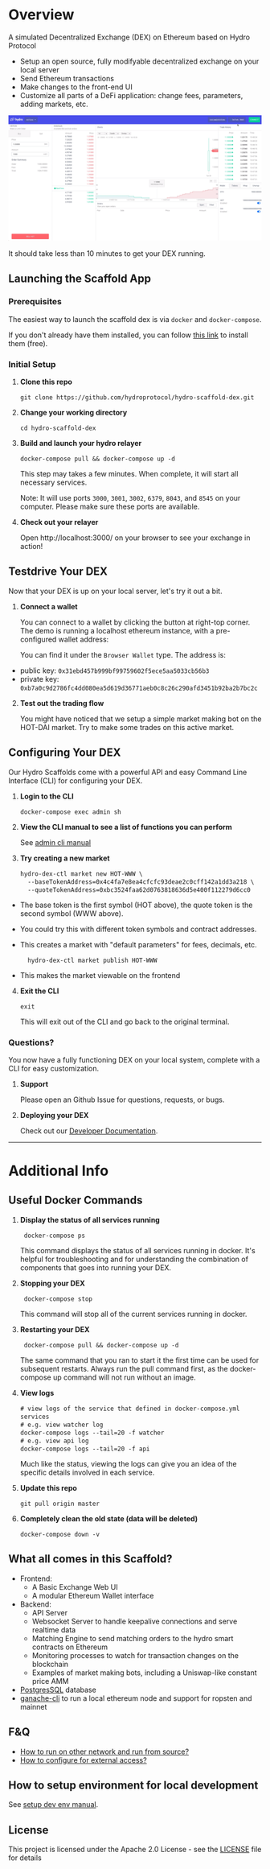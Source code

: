 # Overview

A simulated Decentralized Exchange (DEX) on Ethereum based on Hydro Protocol

- Setup an open source, fully modifyable decentralized exchange on your local server
- Send Ethereum transactions
- Make changes to the front-end UI
- Customize all parts of a DeFi application: change fees, parameters, adding markets, etc.

![web-screen-shot](./assets/hydro_dex_scaffold_screenshot.png)

It should take less than 10 minutes to get your DEX running.

## Launching the Scaffold App

### Prerequisites

The easiest way to launch the scaffold dex is via `docker` and `docker-compose`.

If you don't already have them installed, you can follow [this link](https://docs.docker.com/compose/install/) to install them (free).

### Initial Setup

1.  **Clone this repo**

        git clone https://github.com/hydroprotocol/hydro-scaffold-dex.git

1.  **Change your working directory**

        cd hydro-scaffold-dex

1.  **Build and launch your hydro relayer**

        docker-compose pull && docker-compose up -d

    This step may takes a few minutes.
    When complete, it will start all necessary services.

    Note: It will use ports `3000`, `3001`, `3002`, `6379`, `8043`, and `8545` on your computer. Please make sure these ports are available.

1.  **Check out your relayer**

    Open http://localhost:3000/ on your browser to see your exchange in action!

## Testdrive Your DEX

Now that your DEX is up on your local server, let's try it out a bit.

1. **Connect a wallet**

   You can connect to a wallet by clicking the button at right-top corner. The demo is running a localhost ethereum instance, with a pre-configured wallet address:

   You can find it under the `Browser Wallet` type. The address is:

- public key: `0x31ebd457b999bf99759602f5ece5aa5033cb56b3`
- private key: `0xb7a0c9d2786fc4dd080ea5d619d36771aeb0c8c26c290afd3451b92ba2b7bc2c`

2. **Test out the trading flow**

   You might have noticed that we setup a simple market making bot on the HOT-DAI market. Try to make some trades on this active market.

## Configuring Your DEX

Our Hydro Scaffolds come with a powerful API and easy Command Line Interface (CLI) for configuring your DEX.

1.  **Login to the CLI**

        docker-compose exec admin sh

2.  **View the CLI manual to see a list of functions you can perform**

    See [admin cli manual](./manual/admin-api-and-cli.md#cli-guide-admin-cli)

3.  **Try creating a new market**

        hydro-dex-ctl market new HOT-WWW \
          --baseTokenAddress=0x4c4fa7e8ea4cfcfc93deae2c0cff142a1dd3a218 \
          --quoteTokenAddress=0xbc3524faa62d0763818636d5e400f112279d6cc0

- The base token is the first symbol (HOT above), the quote token is the second symbol (WWW above).
- You could try this with different token symbols and contract addresses.
- This creates a market with "default parameters" for fees, decimals, etc.

        hydro-dex-ctl market publish HOT-WWW

- This makes the market viewable on the frontend

4.  **Exit the CLI**

        exit

    This will exit out of the CLI and go back to the original terminal.

### Questions?

You now have a fully functioning DEX on your local system, complete with a CLI for easy customization.

1. **Support**

   Please open an Github Issue for questions, requests, or bugs.

2. **Deploying your DEX**

   Check out our [Developer Documentation](https://hydroprotocol.io/docs/overview/getting-started.html).

---

# Additional Info

## Useful Docker Commands

1.  **Display the status of all services running**

         docker-compose ps

    This command displays the status of all services running in docker. It's helpful for troubleshooting and for understanding the combination of components that goes into running your DEX.

2.  **Stopping your DEX**

         docker-compose stop

    This command will stop all of the current services running in docker.

3.  **Restarting your DEX**

         docker-compose pull && docker-compose up -d

    The same command that you ran to start it the first time can be used for subsequent restarts. Always run the pull command first, as the docker-compose up command will not run without an image.

4.  **View logs**

        # view logs of the service that defined in docker-compose.yml services
        # e.g. view watcher log
        docker-compose logs --tail=20 -f watcher
        # e.g. view api log
        docker-compose logs --tail=20 -f api

    Much like the status, viewing the logs can give you an idea of the specific details involved in each service.

5.  **Update this repo**

        git pull origin master

6.  **Completely clean the old state (data will be deleted)**

        docker-compose down -v

## What all comes in this Scaffold?

- Frontend:
  - A Basic Exchange Web UI
  - A modular Ethereum Wallet interface
- Backend:
  - API Server
  - Websocket Server to handle keepalive connections and serve realtime data
  - Matching Engine to send matching orders to the hydro smart contracts on Ethereum
  - Monitoring processes to watch for transaction changes on the blockchain
  - Examples of market making bots, including a Uniswap-like constant price AMM
- [PostgresSQL](https://www.postgresql.org) database
- [ganache-cli](https://github.com/trufflesuite/ganache-cli) to run a local ethereum node and support for ropsten and mainnet

## F&Q

- [How to run on other network and run from source?](./manual/change-network-and-run-from-source.md)
- [How to configure for external access?](./manual/config-nginx.md)

## How to setup environment for local development

See [setup dev env manual](./manual/setup-dev-env.md).

## License

This project is licensed under the Apache 2.0 License - see the [LICENSE](LICENSE) file for details
